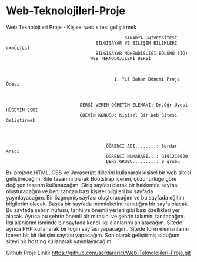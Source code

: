 # Web-Teknolojileri-Proje
Web Teknolojileri Proje - Kişisel web sitesi geliştirmek
       


                                                 SAKARYA ÜNİVERSİTESİ
                                      BİLGİSAYAR VE BİLİŞİM BİLİMLERİ FAKÜLTESİ
		                              BİLGİSAYAR MÜHENDİSLİĞİ BÖLÜMÜ (İÖ)
				                    WEB TEKNOLOJİLERİ DERSİ



                                             1. Yıl Bahar Dönemi Proje Ödevi



                                DERSİ VEREN ÖĞRETİM ELEMANI: Dr.Öğr.Üyesi HÜSEYİN ESKİ
                                ÖDEVİN KONUSU: Kişisel Bir Web Sitesi Geliştirmek
                                   



                                          ÖĞRENCİ ADI........: Serdar Arıcı
                                          ÖĞRENCİ NUMARASI...: G191210020
                                          DERS GRUBU.........: B grubu
      





Bu projede HTML, CSS ve Javascript dillerini kullanarak kişisel bir web sitesi geliştireceğim. Site tasarımı olarak Bootstrap içeren, çözünürlüğe göre değişen tasarım kullanacağım. Giriş sayfası olarak bir hakkımda sayfası oluşturacağım ve beni tanıtan bazı kişisel bilgileri bu sayfada yayınlayacağım. Bir özgeçmiş sayfası oluşturacağım ve bu sayfada eğitim bilgilerim olacak. Başka bir sayfada memleketimi tanıttığım bir sayfa olacak. Bu sayfada şehrin nüfusu, tarihi ve önemli yerleri gibi bazı özellikleri yer alacak. Ayrıca bu şehrin önemli bir mirasını ve şehrin takımını tanıtacağım. İlgi alanlarım isminde bir sayfada kendi ilgi alanlarımı anlatacağım. Sitede ayrıca PHP kullanarak  bir login sayfası yapacağım. Sitede form elemanlarını içeren bir bir iletişim sayfası yapacağım. Son olarak geliştirmiş olduğum siteyi bir hosting kullanarak yayınlayacağım.

Github Proje Linki:  https://github.com/serdararici/Web-Teknolojileri-Proje.git
